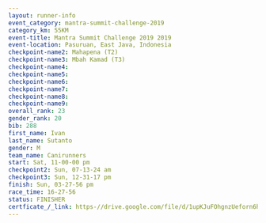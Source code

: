 ```yaml
---
layout: runner-info 
event_category: mantra-summit-challenge-2019 
category_km: 55KM 
event-title: Mantra Summit Challenge 2019 2019 
event-location: Pasuruan, East Java, Indonesia 
checkpoint-name2: Mahapena (T2) 
checkpoint-name3: Mbah Kamad (T3) 
checkpoint-name4: 
checkpoint-name5: 
checkpoint-name6: 
checkpoint-name7: 
checkpoint-name8: 
checkpoint-name9: 
overall_rank: 23
gender_rank: 20
bib: 288
first_name: Ivan
last_name: Sutanto
gender: M
team_name: Canirunners
start: Sat, 11-00-00 pm
checkpoint2: Sun, 07-13-24 am
checkpoint3: Sun, 12-31-17 pm
finish: Sun, 03-27-56 pm
race_time: 16-27-56
status: FINISHER
certficate_/_link: https-//drive.google.com/file/d/1upKJuFOhgnzUeforn6huq4CfecwSxyJv/view?usp=sharing
---
```

